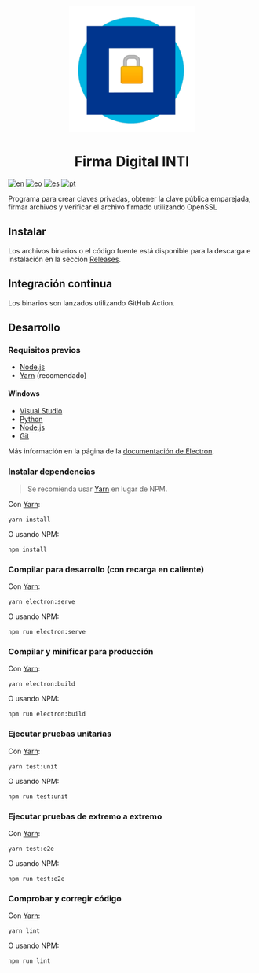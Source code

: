 <div align="center">
  <img src="build/icons/256x256.png">
  <h1>Firma Digital INTI</h1>
</div>

[![en](https://img.shields.io/badge/lang-en-red.svg)](README.md)
[![eo](https://img.shields.io/badge/lang-eo-green.svg)](README.eo.md)
[![es](https://img.shields.io/badge/lang-es-yellow.svg)](README.es.md)
[![pt](https://img.shields.io/badge/lang-pt-blue.svg)](README.pt.md)

Programa para crear claves privadas, obtener la clave pública emparejada, firmar archivos y verificar el archivo firmado utilizando OpenSSL

## Instalar

Los archivos binarios o el código fuente está disponible para la descarga e instalación en la sección [Releases](https://github.com/luvitale/inti-digital-signature/releases).

## Integración continua

Los binarios son lanzados utilizando GitHub Action.

## Desarrollo

### Requisitos previos

* [Node.js](https://nodejs.org/download/)
* [Yarn](https://yarnpkg.com/) (recomendado)

#### Windows

* [Visual Studio](https://www.visualstudio.com/vs/)
* [Python](https://pypi.org/project/pywin32/#files)
* [Node.js](https://nodejs.org/download/)
* [Git](https://git-scm.com/)

Más información en la página de la [documentación de Electron](https://www.electronjs.org/docs/development/build-instructions-windows).

### Instalar dependencias

> Se recomienda usar [Yarn](http://yarnpkg.com/) en lugar de NPM.

Con [Yarn](https://yarnpkg.com/):

```
yarn install
```

O usando NPM:

```
npm install
```

### Compilar para desarrollo (con recarga en caliente)

Con [Yarn](https://yarnpkg.com/):

```
yarn electron:serve
```

O usando NPM:

```
npm run electron:serve
```

### Compilar y minificar para producción

Con [Yarn](https://yarnpkg.com/):

```
yarn electron:build
```

O usando NPM:

```
npm run electron:build
```

### Ejecutar pruebas unitarias

Con [Yarn](https://yarnpkg.com/):

```
yarn test:unit
```

O usando NPM:

```
npm run test:unit
```

### Ejecutar pruebas de extremo a extremo

Con [Yarn](https://yarnpkg.com/):

```
yarn test:e2e
```

O usando NPM:

```
npm run test:e2e
```

### Comprobar y corregir código

Con [Yarn](https://yarnpkg.com/):

```
yarn lint
```

O usando NPM:

```
npm run lint
```
